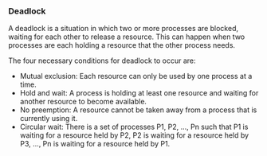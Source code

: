 ### Deadlock
A deadlock is a situation in which two or more processes are blocked, waiting for each other to release a resource. This can happen when two processes are each holding a resource that the other process needs.

The four necessary conditions for deadlock to occur are:
* Mutual exclusion: Each resource can only be used by one process at a time.
* Hold and wait: A process is holding at least one resource and waiting for another resource to become available.
* No preemption: A resource cannot be taken away from a process that is currently using it.
* Circular wait: There is a set of processes P1, P2, ..., Pn such that P1 is waiting for a resource held by P2, P2 is waiting for a resource held by P3, ..., Pn is waiting for a resource held by P1.